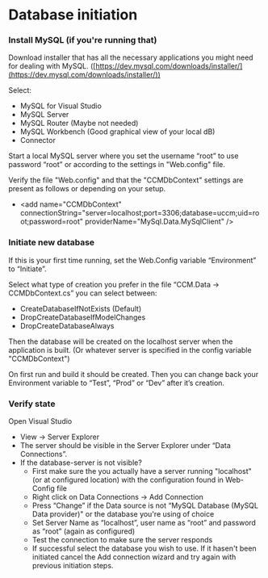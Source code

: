 ﻿
# Database initiation

### Install MySQL (if you're running that)

Download installer that has all the necessary applications you might need for dealing with MySQL. 
([https://dev.mysql.com/downloads/installer/](https://dev.mysql.com/downloads/installer/))

Select: 
* MySQL for Visual Studio
* MySQL Server
* MySQL Router (Maybe not needed)
* MySQL Workbench (Good graphical view of your local dB)
* Connector 

Start a local MySQL server where you set the username “root” to use password “root” or according to the settings in "Web.config" file.

Verify the file "Web.config" and that the "CCMDbContext" settings are present as follows or depending on your setup.
* &lt;add name="CCMDbContext" connectionString="server=localhost;port=3306;database=uccm;uid=root;password=root" providerName="MySql.Data.MySqlClient" /&gt;

### Initiate new database

If this is your first time running, set the Web.Config variable “Environment” to “Initiate”.

Select what type of creation you prefer in the file “CCM.Data -&gt; CCMDbContext.cs” you can select between:

* CreateDatabaseIfNotExists (Default)
* DropCreateDatabaseIfModelChanges
* DropCreateDatabaseAlways

Then the database will be created on the localhost server when the application is built. (Or whatever server is specified in the config variable "CCMDbContext")

On first run and build it should be created. Then you can change back your Environment variable to “Test”, “Prod” or “Dev” after it’s creation.

### Verify state

Open Visual Studio
* View -&gt; Server Explorer
* The server should be visible in the Server Explorer under “Data Connections”.
* If the database-server is not visible?
  * First make sure the you actually have a server running "localhost" (or at configured location) with the configuration found in Web-Config file
  * Right click on Data Connections -&gt; Add Connection
  * Press “Change” if the Data source is not “MySQL Database (MySQL Data provider)" or the database you're using of choice
  * Set Server Name as “localhost”, user name as “root” and password as “root” (again as configured)
  * Test the connection to make sure the server responds
  * If successful select the database you wish to use. If it hasen't been initiated cancel the Add connection wizard and try again with previous initiation steps.

